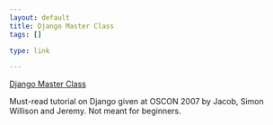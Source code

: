 ```yaml
--- 
layout: default
title: Django Master Class
tags: []

type: link

---
```

<a href="http://toys.jacobian.org/presentations/2007/oscon/tutorial/">Django Master Class</a>

Must-read tutorial on Django given at OSCON 2007 by Jacob, Simon Willison and Jeremy. Not meant for beginners.
